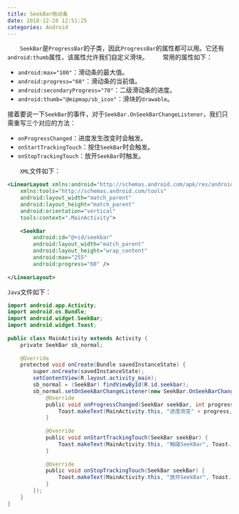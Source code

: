 ```yaml
---
title: SeekBar拖动条
date: 2018-12-28 12:51:25
categories: Android
---
```

&emsp;&emsp;`SeekBar`是`ProgressBar`的子类，因此`ProgressBar`的属性都可以用。它还有`android:thumb`属性，该属性允许我们自定义滑块。
&emsp;&emsp;常用的属性如下：

- `android:max="100"`：滑动条的最大值。
- `android:progress="60"`：滑动条的当前值。
- `android:secondaryProgress="70"`：二级滑动条的进度。
- `android:thumb="@mipmap/sb_icon"`：滑块的`drawable`。

接着要说一下`SeekBar`的事件，对于`SeekBar.OnSeekBarChangeListener`，我们只需重写三个对应的方法：

- `onProgressChanged`：进度发生改变时会触发。
- `onStartTrackingTouch`：按住`SeekBar`时会触发。
- `onStopTrackingTouch`：放开`SeekBar`时触发。

&emsp;&emsp;`XML`文件如下：

``` xml
<LinearLayout xmlns:android="http://schemas.android.com/apk/res/android"
    xmlns:tools="http://schemas.android.com/tools"
    android:layout_width="match_parent"
    android:layout_height="match_parent"
    android:orientation="vertical"
    tools:context=".MainActivity">
​
    <SeekBar
        android:id="@+id/seekbar"
        android:layout_width="match_parent"
        android:layout_height="wrap_content"
        android:max="255"
        android:progress="60" />
​
</LinearLayout>
```

`Java`文件如下：

``` java
import android.app.Activity;
import android.os.Bundle;
import android.widget.SeekBar;
import android.widget.Toast;
​
public class MainActivity extends Activity {
    private SeekBar sb_normal;
​
    @Override
    protected void onCreate(Bundle savedInstanceState) {
        super.onCreate(savedInstanceState);
        setContentView(R.layout.activity_main);
        sb_normal = (SeekBar) findViewById(R.id.seekbar);
        sb_normal.setOnSeekBarChangeListener(new SeekBar.OnSeekBarChangeListener() {
            @Override
            public void onProgressChanged(SeekBar seekBar, int progress, boolean fromUser) {
                Toast.makeText(MainActivity.this, "进度改变" + progress, Toast.LENGTH_SHORT).show();
            }
​
            @Override
            public void onStartTrackingTouch(SeekBar seekBar) {
                Toast.makeText(MainActivity.this, "触碰SeekBar", Toast.LENGTH_SHORT).show();
            }
​
            @Override
            public void onStopTrackingTouch(SeekBar seekBar) {
                Toast.makeText(MainActivity.this, "放开SeekBar", Toast.LENGTH_SHORT).show();
            }
        });
    }
}
```